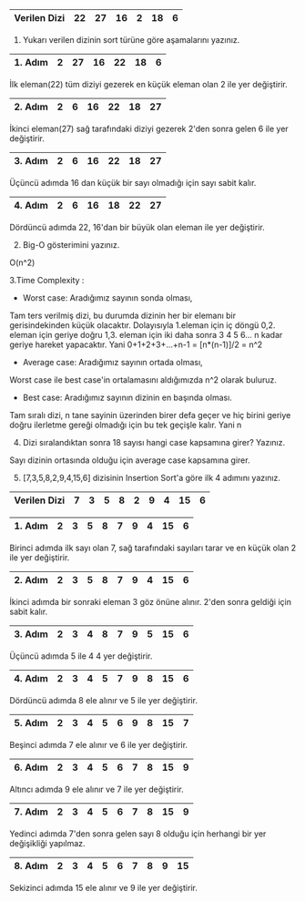 | Verilen Dizi | 22 | 27 | 16 | 2 | 18 | 6 |       
| :---: | :---: | :---: | :---: | :---: | :---: | :---: |   

1. Yukarı verilen dizinin sort türüne göre aşamalarını yazınız.



| 1. Adım | 2 | 27 | 16 | 22 | 18 | 6 |  
| :---: | :---: | :---: | :---: | :---: | :---: | :---: | 

İlk eleman(22) tüm diziyi gezerek en küçük eleman olan 2 ile yer değiştirir.

| 2. Adım | 2 | 6 | 16 | 22 | 18 | 27 |  
| :---: | :---: | :---: | :---: | :---: | :---: | :---: | 

İkinci eleman(27) sağ tarafındaki diziyi gezerek 2'den sonra gelen 6 ile yer değiştirir.

| 3. Adım | 2 | 6 | 16 | 22 | 18 | 27 |  
| :---: | :---: | :---: | :---: | :---: | :---: | :---: | 

Üçüncü adımda 16 dan küçük bir sayı olmadığı için sayı sabit kalır.

| 4. Adım | 2 | 6 | 16 | 18 | 22 | 27 |  
| :---: | :---: | :---: | :---: | :---: | :---: | :---: | 

Dördüncü adımda 22, 16'dan bir büyük olan eleman ile yer değiştirir.

2. Big-O gösterimini yazınız.

O(n^2)

3.Time Complexity :

- Worst case: Aradığımız sayının sonda olması,

Tam ters verilmiş dizi, bu durumda dizinin her bir elemanı bir gerisindekinden küçük olacaktır. Dolayısıyla 1.eleman için iç döngü 0,2. eleman için geriye doğru 1,3. eleman için iki daha sonra 3 4 5 6… n kadar geriye hareket yapacaktır. 
Yani 0+1+2+3+…+n-1 = [n*(n-1)]/2 = n^2

- Average case: Aradığımız sayının ortada olması,

Worst case ile best case'in ortalamasını aldığımızda n^2 olarak buluruz.

- Best case: Aradığımız sayının dizinin en başında olması.

Tam sıralı dizi, n tane sayinin üzerinden birer defa geçer ve hiç birini geriye doğru ilerletme gereği olmadığı için bu tek geçişle kalır. Yani n

4. Dizi sıralandıktan sonra 18 sayısı hangi case kapsamına girer? Yazınız.

Sayı dizinin ortasında olduğu için average case kapsamına girer.

5. [7,3,5,8,2,9,4,15,6] dizisinin Insertion Sort'a göre ilk 4 adımını yazınız.

| Verilen Dizi | 7 | 3 | 5 | 8 | 2 | 9 | 4 | 15 | 6 |      
| :---: | :---: | :---: | :---: | :---: | :---: | :---: | :---: | :---: | :---: |   

| 1. Adım | 2 | 3 | 5 | 8 | 7 | 9 | 4 | 15 | 6 |      
| :---: | :---: | :---: | :---: | :---: | :---: | :---: | :---: | :---: | :---: |   

Birinci adımda ilk sayı olan 7, sağ tarafındaki sayıları tarar ve en küçük olan 2 ile yer değiştirir.

| 2. Adım | 2 | 3 | 5 | 8 | 7 | 9 | 4 | 15 | 6 |      
| :---: | :---: | :---: | :---: | :---: | :---: | :---: | :---: | :---: | :---: |   

İkinci adımda bir sonraki eleman 3 göz önüne alınır. 2'den sonra geldiği için sabit kalır.

| 3. Adım | 2 | 3 | 4 | 8 | 7 | 9 | 5 | 15 | 6 |      
| :---: | :---: | :---: | :---: | :---: | :---: | :---: | :---: | :---: | :---: |   

Üçüncü adımda 5 ile 4 4 yer değiştirir.

| 4. Adım | 2 | 3 | 4 | 5 | 7 | 9 | 8 | 15 | 6 |      
| :---: | :---: | :---: | :---: | :---: | :---: | :---: | :---: | :---: | :---: |   

Dördüncü adımda 8 ele alınır ve 5 ile yer değiştirir.

| 5. Adım | 2 | 3 | 4 | 5 | 6 | 9 | 8 | 15 | 7 |      
| :---: | :---: | :---: | :---: | :---: | :---: | :---: | :---: | :---: | :---: |   

Beşinci adımda 7 ele alınır ve 6 ile yer değiştirir.

| 6. Adım | 2 | 3 | 4 | 5 | 6 | 7 | 8 | 15 | 9 |      
| :---: | :---: | :---: | :---: | :---: | :---: | :---: | :---: | :---: | :---: |   

Altıncı adımda 9 ele alınır ve 7 ile yer değiştirir.

| 7. Adım | 2 | 3 | 4 | 5 | 6 | 7 | 8 | 15 | 9 |      
| :---: | :---: | :---: | :---: | :---: | :---: | :---: | :---: | :---: | :---: | 

Yedinci adımda 7'den sonra gelen sayı 8 olduğu için herhangi bir yer değişikliği yapılmaz. 

| 8. Adım | 2 | 3 | 4 | 5 | 6 | 7 | 8 | 9 | 15 |      
| :---: | :---: | :---: | :---: | :---: | :---: | :---: | :---: | :---: | :---: | 

Sekizinci adımda 15 ele alınır ve 9 ile yer değiştirir.

